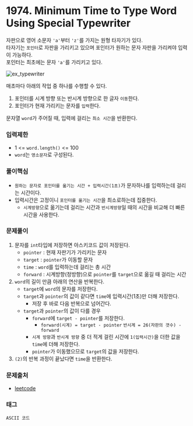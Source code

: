 # 1974. Minimum Time to Type Word Using Special Typewriter
자판으로 영어 소문자 `'a'`부터 `'z'`를 가지는 원형 타자기가 있다.  
타자기는 `포인터`로 자판을 가리키고 있으며 포인터가 원하는 문자 자판을 가리켜야 입력이 가능하다.  
포인터는 최초에는 문자 `'a'`를 가리키고 있다.  

![ex_typewriter](https://assets.leetcode.com/uploads/2021/07/31/chart.jpg)  

매초마다 아래의 작업 중 하나를 수행할 수 있다.  
1. 포인터를 시계 방향 또는 반시계 방향으로 한 글자 `이동`한다.
2. 포인터가 현재 가리키는 문자를 `입력`한다.  

문자열 `word`가 주어질 때, 입력에 걸리는 `최소 시간`을 반환한다.
### 입력제한
- 1 <= `word.length()` <= 100
- `word`는 `영소문자`로 구성된다.
### 풀이핵심
- `원하는 문자로 포인터를 옮기는 시간 + 입력시간(1초)`가 문자하나를 입력하는데 걸리는 시간이다.
- 입력시간은 고정이니 `포인터를 옮기는 시간`을 최소로하는데 집중한다.
  - `시계방향`으로 옮기는데 걸리는 시간과 `반시계방향`일 때의 시간을 비교해 더 빠른 시간을 사용한다.
### 문제풀이
1. 문자를 `int`타입에 저장하면 아스키코드 값이 저장된다.
    - `pointer` : 현재 자판기가 가리키는 문자
    - `target` : `pointer`가 이동할 문자
    - `time` : `word`를 입력하는데 걸리는 총 시간
    - `forward` : 시계방향(정방향)으로 `pointer`를 `target`으로 옮길 때 걸리는 시간
2. `word`의 길이 만큼 아래의 연산을 반복한다.
   - `target`에 `word`의 문자를 저장한다.
   - `target`과 `pointer`의 값이 같다면 `time`에 입력시간(1초)만 더해 저장한다.
     - 저장 후 바로 다음 반복으로 넘어간다.
   - `target`과 `pointer`의 값이 다를 경우
     - `forward`에 `target - pointer`를 저장한다.
       - `forward(시계) = target - pointer` `반시계 = 26(자판의 갯수) - forward`
     - `시계 방향`과 `반시계 방향` 중 더 적게 걸린 시간에 `1(입력시간)`을 더한 값을 `time`에 더해 저장한다.
     - `pointer`가 이동했으므로 `target`의 값을 저장한다.
3. `(2)`의 반복 과정이 끝났다면 `time`을 반환한다.
### 문제출처
- [leetcode](https://leetcode.com/problems/minimum-time-to-type-word-using-special-typewriter/)
### 태그
`ASCII 코드`